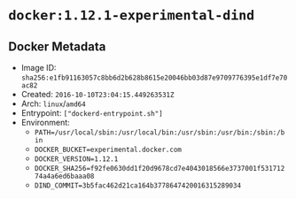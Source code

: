 # `docker:1.12.1-experimental-dind`

## Docker Metadata

- Image ID: `sha256:e1fb91163057c8bb6d2b628b8615e20046bb03d87e9709776395e1df7e70ac82`
- Created: `2016-10-10T23:04:15.449263531Z`
- Arch: `linux`/`amd64`
- Entrypoint: `["dockerd-entrypoint.sh"]`
- Environment:
  - `PATH=/usr/local/sbin:/usr/local/bin:/usr/sbin:/usr/bin:/sbin:/bin`
  - `DOCKER_BUCKET=experimental.docker.com`
  - `DOCKER_VERSION=1.12.1`
  - `DOCKER_SHA256=f92fe0630dd1f20d9678cd7e4043018566e3737001f53171274a4a6ed6baaa08`
  - `DIND_COMMIT=3b5fac462d21ca164b3778647420016315289034`

